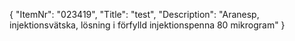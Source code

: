 {
  "ItemNr": "023419",
  "Title": "test",
  "Description": "Aranesp, injektionsvätska, lösning i förfylld injektionspenna 80 mikrogram"
}
